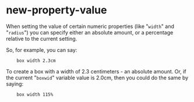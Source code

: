 # new-property-value

When setting the value of certain numeric properties (like
"`width`" and "`radius`") you can specify either an absolute
amount, or a percentage relative to the current setting.

So, for example, you can say:

~~~~~
    box width 2.3cm
~~~~~

To create a box with a width of 2.3 centimeters - an absolute amount.
Or, if the current "`boxwid`" variable value is 2.0cm, then you could
do the same by saying:

~~~~~
    box width 115%
~~~~~

